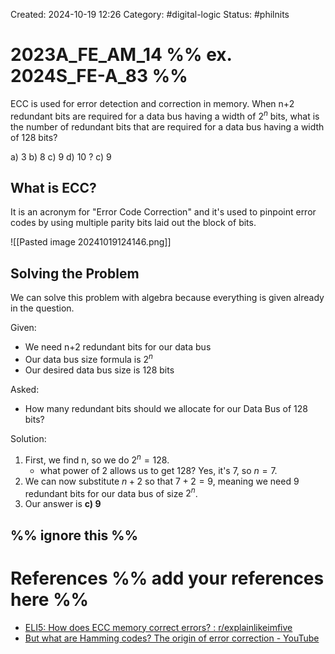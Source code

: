 Created: 2024-10-19 12:26
Category: #digital-logic 
Status: #philnits



# 2023A_FE_AM_14 %% ex. 2024S_FE-A_83 %%

ECC is used for error detection and correction in memory. When n+2 redundant bits are required for a data bus having a width of $2^n$ bits, what is the number of redundant bits that are required for a data bus having a width of 128 bits?

a) 3
b) 8
c) 9
d) 10
? 
c) 9

## What is ECC?

It is an acronym for "Error Code Correction" and it's used to pinpoint error codes by using multiple parity bits laid out the block of bits.

![[Pasted image 20241019124146.png]]


## Solving the Problem

We can solve this problem with algebra because everything is given already in the question.

Given:
- We need n+2 redundant bits for our data bus
- Our data bus size formula is $2^n$
- Our desired data bus size is 128 bits

Asked:
- How many redundant bits should we allocate for our Data Bus of 128 bits?

Solution:
1. First, we find n, so we do $2^n = 128$.
	- what power of $2$ allows us to get 128? Yes, it's 7, so $n = 7$.
2. We can now substitute $n+2$ so that $7 + 2 = 9$, meaning we need $9$ redundant bits for our data bus of size $2^n$.
3. Our answer is **c) 9**

%% ignore this %%
---









# References %% add your references here %%
- [ELI5: How does ECC memory correct errors? : r/explainlikeimfive](https://www.reddit.com/r/explainlikeimfive/comments/pkuwej/eli5_how_does_ecc_memory_correct_errors/)
- [But what are Hamming codes? The origin of error correction - YouTube](https://www.youtube.com/watch?v=X8jsijhllIA)